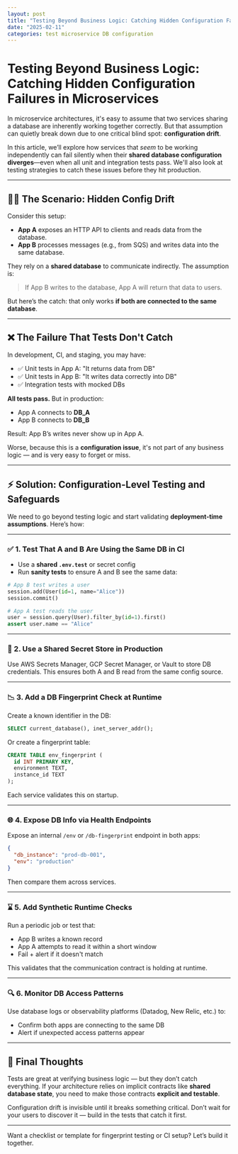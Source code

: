```yaml
---
layout: post
title: "Testing Beyond Business Logic: Catching Hidden Configuration Failures in Microservices"
date: "2025-02-11"
categories: test microservice DB configuration
---
```


# Testing Beyond Business Logic: Catching Hidden Configuration Failures in Microservices

In microservice architectures, it's easy to assume that two services sharing a database are inherently working together correctly. But that assumption can quietly break down due to one critical blind spot: **configuration drift**.

In this article, we’ll explore how services that *seem* to be working independently can fail silently when their **shared database configuration diverges**—even when all unit and integration tests pass. We'll also look at testing strategies to catch these issues before they hit production.

---

## 🤦‍♂️ The Scenario: Hidden Config Drift

Consider this setup:

- **App A** exposes an HTTP API to clients and reads data from the database.
- **App B** processes messages (e.g., from SQS) and writes data into the same database.

They rely on a **shared database** to communicate indirectly. The assumption is:

> If App B writes to the database, App A will return that data to users.

But here’s the catch: that only works **if both are connected to the same database**.

---

## ❌ The Failure That Tests Don't Catch

In development, CI, and staging, you may have:

- ✅ Unit tests in App A: "It returns data from DB"
- ✅ Unit tests in App B: "It writes data correctly into DB"
- ✅ Integration tests with mocked DBs

**All tests pass.** But in production:

- App A connects to **DB_A**
- App B connects to **DB_B**

Result: App B’s writes never show up in App A.

Worse, because this is a **configuration issue**, it's not part of any business logic — and is very easy to forget or miss.

---

## ⚡ Solution: Configuration-Level Testing and Safeguards

We need to go beyond testing logic and start validating **deployment-time assumptions**. Here’s how:

---

### ✅ 1. Test That A and B Are Using the Same DB in CI

- Use a **shared `.env.test`** or secret config
- Run **sanity tests** to ensure A and B see the same data:

```python
# App B test writes a user
session.add(User(id=1, name="Alice"))
session.commit()

# App A test reads the user
user = session.query(User).filter_by(id=1).first()
assert user.name == "Alice"
```

---

### 🔐 2. Use a Shared Secret Store in Production

Use AWS Secrets Manager, GCP Secret Manager, or Vault to store DB credentials. This ensures both A and B read from the same config source.

---

### 📉 3. Add a DB Fingerprint Check at Runtime

Create a known identifier in the DB:

```sql
SELECT current_database(), inet_server_addr();
```

Or create a fingerprint table:

```sql
CREATE TABLE env_fingerprint (
  id INT PRIMARY KEY,
  environment TEXT,
  instance_id TEXT
);
```

Each service validates this on startup.

---

### 🌐 4. Expose DB Info via Health Endpoints

Expose an internal `/env` or `/db-fingerprint` endpoint in both apps:

```json
{
  "db_instance": "prod-db-001",
  "env": "production"
}
```

Then compare them across services.

---

### ⌛ 5. Add Synthetic Runtime Checks

Run a periodic job or test that:

- App B writes a known record
- App A attempts to read it within a short window
- Fail + alert if it doesn't match

This validates that the communication contract is holding at runtime.

---

### 🔍 6. Monitor DB Access Patterns

Use database logs or observability platforms (Datadog, New Relic, etc.) to:

- Confirm both apps are connecting to the same DB
- Alert if unexpected access patterns appear

---

## 🚀 Final Thoughts

Tests are great at verifying business logic — but they don’t catch everything. If your architecture relies on implicit contracts like **shared database state**, you need to make those contracts **explicit and testable**.

Configuration drift is invisible until it breaks something critical. Don’t wait for your users to discover it — build in the tests that catch it first.

---

Want a checklist or template for fingerprint testing or CI setup? Let’s build it together.

